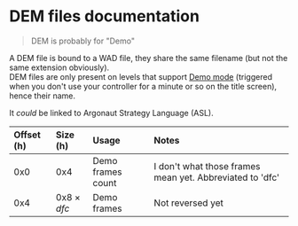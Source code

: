# DEM files documentation
> DEM is probably for "Demo"

A DEM file is bound to a WAD file, they share the same filename (but not the same extension obviously).  
DEM files are only present on levels that support [Demo mode](WAD.md#Demo-mode)
(triggered when you don't use your controller for a minute or so on the title screen), hence their name.

It *could* be linked to Argonaut Strategy Language (ASL).

|Offset (h)|Size (h)|Usage|Notes|
|:---|:---|:---|:---|
|0x0|0x4|Demo frames count|I don't what those frames mean yet. Abbreviated to 'dfc'|
|0x4|0x8 × *dfc*|Demo frames|Not reversed yet